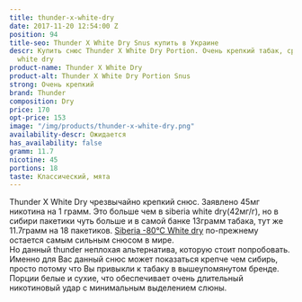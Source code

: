 ```yaml
---
title: thunder-x-white-dry
date: 2017-11-20 12:54:00 Z
position: 94
title-seo: Thunder X White Dry Snus купить в Украине
descr: Купить снюс Thunder X White Dry Portion. Очень крепкий табак, сравнив в siberia
  white dry
product-name: Thunder X White Dry
product-alt: Thunder X White Dry Portion Snus
strong: Очень крепкий
brand: Thunder
composition: Dry
price: 170
opt-price: 153
image: "/img/products/thunder-x-white-dry.png"
availability-descr: Ожидается
has_availability: false
gramm: 11.7
nicotine: 45
portions: 18
taste: Классический, мята
---
```


Thunder X White Dry чрезвычайно крепкий снюс.
Заявлено 45мг никотина на 1 грамм. Это больше чем в siberia white dry(42мг/г), но в сибири пакетики чуть больше и в самой банке 13грамм табака, тут же 11.7грамм на 18 пакетиков.
[Siberia -80°C White dry](/siberia-white) по-прежнему остается самым сильным снюсом в мире.<br>
Но данный thunder неплохая альтернатива, которую стоит попробовать. Именно для Вас данный снюс может показаться крепче чем сибирь, просто потому что Вы привыкли к табаку в вышеупомянутом бренде.<br>
Порции белые и сухие, что обеспечивает очень длительный никотиновый удар с минимальным выделением слюны.